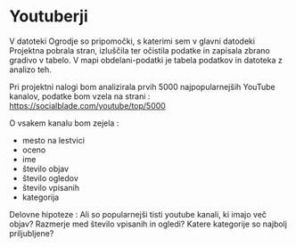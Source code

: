 Youtuberji
===
V datoteki Ogrodje so pripomočki, s katerimi sem v glavni datodeki Projektna pobrala stran, izluščila ter očistila podatke in zapisala zbrano gradivo v tabelo. V mapi obdelani-podatki je tabela podatkov in datoteka z analizo teh.

Pri projektni nalogi bom analizirala prvih 5000 najpopularnejših YouTube kanalov, podatke bom vzela na strani :
https://socialblade.com/youtube/top/5000

O vsakem kanalu bom zejela :
* mesto na lestvici
* oceno
* ime 
* število objav
* število ogledov
* število vpisanih
* kategorija 
	
Delovne hipoteze : Ali so popularnejši tisti youtube kanali, ki imajo več objav? Razmerje med število vpisanih in ogledi? Katere kategorije so najbolj priljubljene?

